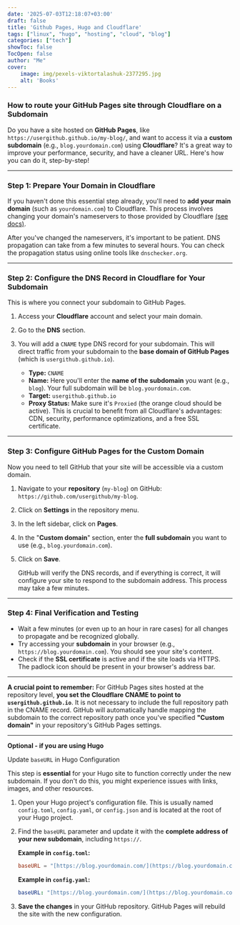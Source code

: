 ```yaml
---
date: '2025-07-03T12:18:07+03:00'
draft: false
title: 'Github Pages, Hugo and Cloudflare'
tags: ["linux", "hugo", "hosting", "cloud", "blog"]
categories: ["tech"]
showToc: false
TocOpen: false
author: "Me"
cover:
    image: img/pexels-viktortalashuk-2377295.jpg
    alt: 'Books'
---
```


### How to route your GitHub Pages site through Cloudflare on a Subdomain

Do you have a site hosted on **GitHub Pages**, like `https://usergithub.github.io/my-blog/`, and want to access it via a **custom subdomain** (e.g., `blog.yourdomain.com`) using **Cloudflare**? It's a great way to improve your performance, security, and have a cleaner URL. Here's how you can do it, step-by-step!

---

### Step 1: Prepare Your Domain in Cloudflare

If you haven't done this essential step already, you'll need to **add your main domain** (such as `yourdomain.com`) to Cloudflare. This process involves changing your domain's nameservers to those provided by Cloudflare [(see docs)](https://developers.cloudflare.com/dns/zone-setups/full-setup/setup/).

After you've changed the nameservers, it's important to be patient. DNS propagation can take from a few minutes to several hours. You can check the propagation status using online tools like `dnschecker.org`.

---

### Step 2: Configure the DNS Record in Cloudflare for Your Subdomain

This is where you connect your subdomain to GitHub Pages.

1.  Access your **Cloudflare** account and select your main domain.
2.  Go to the **DNS** section.
3.  You will add a `CNAME` type DNS record for your subdomain. This will direct traffic from your subdomain to the **base domain of GitHub Pages** (which is `usergithub.github.io`).

    * **Type:** `CNAME`
    * **Name:** Here you'll enter the **name of the subdomain** you want (e.g., `blog`). Your full subdomain will be `blog.yourdomain.com`.
    * **Target:** `usergithub.github.io`
    * **Proxy Status:** Make sure it's `Proxied` (the orange cloud should be active). This is crucial to benefit from all Cloudflare's advantages: CDN, security, performance optimizations, and a free SSL certificate.

---

### Step 3: Configure GitHub Pages for the Custom Domain

Now you need to tell GitHub that your site will be accessible via a custom domain.

1.  Navigate to your **repository** (`my-blog`) on GitHub: `https://github.com/usergithub/my-blog`.
2.  Click on **Settings** in the repository menu.
3.  In the left sidebar, click on **Pages**.
4.  In the "**Custom domain**" section, enter the **full subdomain** you want to use (e.g., `blog.yourdomain.com`).
5.  Click on **Save**.

    GitHub will verify the DNS records, and if everything is correct, it will configure your site to respond to the subdomain address. This process may take a few minutes.

---

### Step 4: Final Verification and Testing

* Wait a few minutes (or even up to an hour in rare cases) for all changes to propagate and be recognized globally.
* Try accessing your **subdomain** in your browser (e.g., `https://blog.yourdomain.com`). You should see your site's content.
* Check if the **SSL certificate** is active and if the site loads via HTTPS. The padlock icon should be present in your browser's address bar.

---

**A crucial point to remember:** For GitHub Pages sites hosted at the repository level, **you set the Cloudflare CNAME to point to `usergithub.github.io`**. It is not necessary to include the full repository path in the CNAME record. GitHub will automatically handle mapping the subdomain to the correct repository path once you've specified **"Custom domain"** in your repository's GitHub Pages settings.

---

**Optional - if you are using Hugo**

Update `baseURL` in Hugo Configuration

This step is **essential** for your Hugo site to function correctly under the new subdomain. If you don't do this, you might experience issues with links, images, and other resources.

1.  Open your Hugo project's configuration file. This is usually named `config.toml`, `config.yaml`, or `config.json` and is located at the root of your Hugo project.
2.  Find the `baseURL` parameter and update it with the **complete address of your new subdomain**, including `https://`.

    **Example in `config.toml`:**
    ```toml
    baseURL = "[https://blog.yourdomain.com/](https://blog.yourdomain.com/)"
    ```

    **Example in `config.yaml`:**
    ```yaml
    baseURL: "[https://blog.yourdomain.com/](https://blog.yourdomain.com/)"
    ```
3.  **Save the changes** in your GitHub repository. GitHub Pages will rebuild the site with the new configuration.
